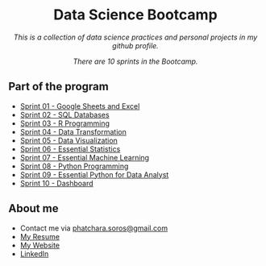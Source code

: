 <h1 align="center">Data Science Bootcamp</h1>
<p align="center"><i>This is a collection of data science practices and personal projects in my github profile.</i></p>
<p align="center"><i>There are 10 sprints in the Bootcamp.</i></p>

## Part of the program

- [Sprint 01 - Google Sheets and Excel](https://github.com/phatchara009/Data-Science-Bootcamp9/tree/82b8ca5ed0b2c56ce05b6ed84d32e1d596542558/01_Google%20sheets)
- [Sprint 02 - SQL Databases](https://github.com/phatchara009/Data-Science-Bootcamp9/tree/c02670ee1f096edc62d6f1b30ad5085e37d43832/02_SQL%20Database)
- [Sprint 03 - R Programming](https://github.com/phatchara009/Data-Science-Bootcamp9/tree/c02670ee1f096edc62d6f1b30ad5085e37d43832/03_R%20Programming)
- [Sprint 04 - Data Transformation](https://github.com/phatchara009/Data-Science-Bootcamp9/tree/c02670ee1f096edc62d6f1b30ad5085e37d43832/04_Data%20Transformation)
- [Sprint 05 - Data Visualization](https://github.com/phatchara009/Data-Science-Bootcamp9/tree/c02670ee1f096edc62d6f1b30ad5085e37d43832/05_Data%20Visualization)
- [Sprint 06 - Essential Statistics](https://github.com/phatchara009/Data-Science-Bootcamp9/tree/c02670ee1f096edc62d6f1b30ad5085e37d43832/06_Essential%20Statistics)
- [Sprint 07 - Essential Machine Learning](https://github.com/phatchara009/Data-Science-Bootcamp9/tree/c02670ee1f096edc62d6f1b30ad5085e37d43832/07_Essential%20Machine%20Learning)
- [Sprint 08 - Python Programming](https://github.com/phatchara009/Data-Science-Bootcamp9/tree/c02670ee1f096edc62d6f1b30ad5085e37d43832/08_Python%20Programming)
- [Sprint 09 - Essential Python for Data Analyst](https://github.com/phatchara009/Data-Science-Bootcamp9/tree/c02670ee1f096edc62d6f1b30ad5085e37d43832/09_Essential%20Python%20for%20Data%20Analyst)
- [Sprint 10 - Dashboard](https://github.com/phatchara009/Data-Science-Bootcamp9/tree/c02670ee1f096edc62d6f1b30ad5085e37d43832/10_Dashboard)

## About me
- Contact me via phatchara.soros@gmail.com
- [My Resume](https://docs.google.com/document/d/1bgr9r9uf51mHdioJ0-7_lm08vKm1indY56wZIMcNdN0/edit?usp=sharing])
- [My Website](http://fok335.wordpress.com/)
- [LinkedIn](https://www.linkedin.com/in/phatchara-soroschokchai-589399294/)




